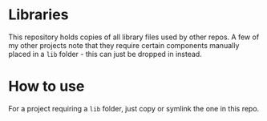 Libraries
=========

This repository holds copies of all library files used by other repos.  A few of my other projects note that they require certain components manually placed in a `lib` folder - this can 
just be dropped in instead.


How to use
==========

For a project requiring a `lib` folder, just copy or symlink the one in this repo.
